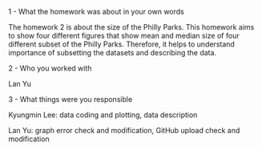 1 - What the homework was about in your own words

The homework 2 is about the size of the Philly Parks. 
This homework aims to show four different figures that show mean and median size of four different subset of the Philly Parks.
Therefore, it helps to understand importance of subsetting the datasets and describing the data. 


2 - Who you worked with

Lan Yu


3 - What things were you responsible

Kyungmin Lee: data coding and plotting, data description

Lan Yu: graph error check and modification, GitHub upload check and modification
